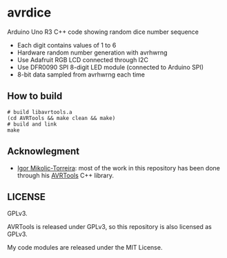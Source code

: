 # avrdice

Arduino Uno R3 C++ code showing random dice number sequence

* Each digit contains values of 1 to 6
* Hardware random number generation with avrhwrng 
* Use Adafruit RGB LCD connected through I2C
* Use DFR0090 SPI 8-digit LED module (connected to Arduino SPI)
* 8-bit data sampled from avrhwrng each time

## How to build

    # build libavrtools.a 
    (cd AVRTools && make clean && make)
    # build and link
    make

## Acknowlegment

* [Igor Mikolic-Torreira](https://github.com/igormiktor): most of the work in this repository has been done through his [AVRTools](https://github.com/igormiktor/AVRTools) C++ library.

## LICENSE

GPLv3.

AVRTools is released under GPLv3, so this repository is also licensed as GPLv3.

My code modules are released under the MIT License.
